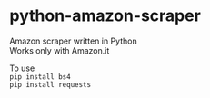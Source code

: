 # python-amazon-scraper
Amazon scraper written in Python  
Works only with Amazon.it

To use  
  `pip install bs4`  
  `pip install requests`
